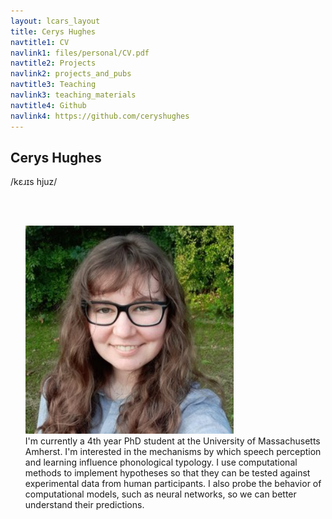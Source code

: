 ```yaml
---
layout: lcars_layout
title: Cerys Hughes
navtitle1: CV
navlink1: files/personal/CV.pdf
navtitle2: Projects
navlink2: projects_and_pubs
navtitle3: Teaching
navlink3: teaching_materials
navtitle4: Github
navlink4: https://github.com/ceryshughes
---
```

<section class="intro">
<h1>Cerys Hughes</h1>
<p>/k&#603;&#633;&#618;s hjuz/ <p>
<br>
<nav>
<ul>
<!-- <a href="files/personal/CV.pdf"><li>CV</li></a> -->
<!-- <a href="#research"><li>Projects and Publications</li></a> -->
<!-- <a href="#teaching"><li>Teaching Materials</li></a> -->
<!-- <a href="https://github.com/ceryshughes"><li>GitHub</li></a></ul></nav> -->
<br>
<img src="/files/personal/official_pic.jpg" width="333" height="333" class="center">
<br>
I'm currently a 4th year PhD student at the University of Massachusetts Amherst. I'm interested in the mechanisms by which speech perception and learning influence phonological typology. I use computational methods to implement hypotheses so that they can be tested against experimental data from human participants. I also probe the behavior of computational models, such as neural networks, so we can better understand their predictions. 

</section>

  

